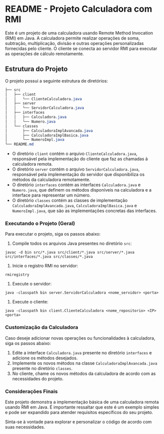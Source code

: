 # README - Projeto Calculadora com RMI

Este é um projeto de uma calculadora usando Remote Method Invocation (RMI) em Java. A calculadora permite realizar operações de soma, subtração, multiplicação, divisão e outras operações personalizadas fornecidas pelo cliente. O cliente se conecta ao servidor RMI para executar as operações de cálculo remotamente.

## Estrutura do Projeto

O projeto possui a seguinte estrutura de diretórios:

```css
├── src
│   ├── client
│   │   └── ClienteCalculadora.java
│   ├── server
│   │   └── ServidorCalculadora.java
│   ├── interfaces
│   │   ├── Calculadora.java
│   │   └── Numero.java
│   └── classes
│       ├── CalculadoraImplAvancada.java
│       ├── CalculadoraImplBasica.java
│       └── NumeroImpl.java
└── README.md
```

- O diretório `client` contém o arquivo `ClienteCalculadora.java`, responsável pela implementação do cliente que faz as chamadas à calculadora remota.
- O diretório `server` contém o arquivo `ServidorCalculadora.java`, responsável pela implementação do servidor que disponibiliza os métodos da calculadora remotamente.
- O diretório `interfaces` contém as interfaces `Calculadora.java` e `Numero.java`, que definem os métodos disponíveis na calculadora e a interface para representar um número.
- O diretório `classes` contém as classes de implementação `CalculadoraImplAvancada.java`, `CalculadoraImplBasica.java` e `NumeroImpl.java`, que são as implementações concretas das interfaces.

### Executando o Projeto (Geral)

Para executar o projeto, siga os passos abaixo:

1. Compile todos os arquivos Java presentes no diretório `src`:

```shell
javac -d bin src/*.java src/client/*.java src/server/*.java src/interfaces/*.java src/classes/*.java
```

1. Inicie o registro RMI no servidor:

```shell
rmiregistry
```

1. Execute o servidor:

```shell
java -classpath bin server.ServidorCalculadora <nome_servidor> <porta>
```

1. Execute o cliente:

```shell
java -classpath bin client.ClienteCalculadora <nome_repositorio> <IP> <porta>
```

### Customização da Calculadora

Caso deseje adicionar novas operações ou funcionalidades à calculadora, siga os passos abaixo:

1. Edite a interface `Calculadora.java` presente no diretório `interfaces` e adicione os métodos desejados.
2. Implemente os novos métodos na classe `CalculadoraImplAvancada.java` presente no diretório `classes`.
3. No cliente, chame os novos métodos da calculadora de acordo com as necessidades do projeto.

### Considerações Finais

Este projeto demonstra a implementação básica de uma calculadora remota usando RMI em Java. É importante ressaltar que este é um exemplo simples e pode ser expandido para atender requisitos específicos do seu projeto.

Sinta-se à vontade para explorar e personalizar o código de acordo com suas necessidades.
